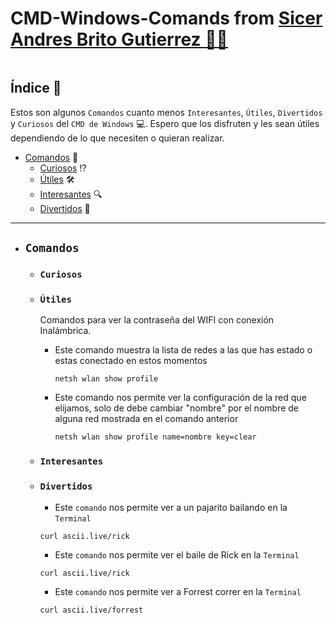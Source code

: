 
<div style="background-image: url(https://media3.giphy.com/media/wwg1suUiTbCY8H8vIA/giphy.gif?cid=ecf05e47hfu84pmh8vk2mo5wohm7vxo4hcx1gu3ye1664zcy&ep=v1_gifs_search&rid=giphy.gif&ct=g); display: flex; justify-content: center;">

# CMD-Windows-Comands from [Sicer Andres Brito Gutierrez 👨‍💻](https://github.com/SicerBrito)
</div>

## Índice 📖
Estos son algunos ```Comandos``` cuanto menos ```Interesantes```, ```Útiles```, ```Divertidos``` y ```Curiosos``` del ```CMD de Windows``` 💻. Espero que los disfruten y les sean útiles dependiendo de lo que necesiten o quieran realizar.

- [Comandos](#comandos) 📄
    - [Curiosos](#útiles) ⁉
    - [Útiles](#terminal) 🛠
        <!-- - [Estructura Base](#estructura-base) 🚧
        - [Referencias](#referencias) 🔗 -->
    - [Interesantes](#interesantes) 🔍
        <!-- - [Instalación de Paquetes](#instalación-de-paquetes) ⏬
            - [Dominio](#dominio) 📂
            - [Persistencia](#persistencia) 📂
            - [API](#api) 📂
        - [Migraciones](#migraciones) ✈️
            - [Crear](#crear) 🔧
            - [Actualizar](#actualizar) 🔧
        - [Visualización de posibles errores](#visualización-de-posibles-errores) ⁉️ -->
    - [Divertidos](#divertidos) 🤡


---

 - ## ```Comandos```

    - ### ```Curiosos```
    - ### ```Útiles```
        Comandos para ver la contraseña del WIFI con conexión Inalámbrica.

        - Este comando muestra la lista de redes a las que has estado o estas conectado en estos momentos

            ```
            netsh wlan show profile
            ```

        - Este comando nos permite ver la configuración de la red que elijamos, solo de debe cambiar "nombre" por el nombre de alguna red mostrada en el comando anterior
        
            ```
            netsh wlan show profile name=nombre key=clear
            ```

    - ### ```Interesantes```
    - ### ```Divertidos```
      
        - Este ```comando``` nos permite ver a un pajarito bailando en la ```Terminal```
    
        ```
        curl ascii.live/rick
        ```
        
       - Este ```comando``` nos permite ver el baile de Rick en la ```Terminal```
    
        ```
        curl ascii.live/rick
        ```
        
       - Este ```comando``` nos permite ver a Forrest correr en la ```Terminal```
    
        ```
        curl ascii.live/forrest
        ```     
